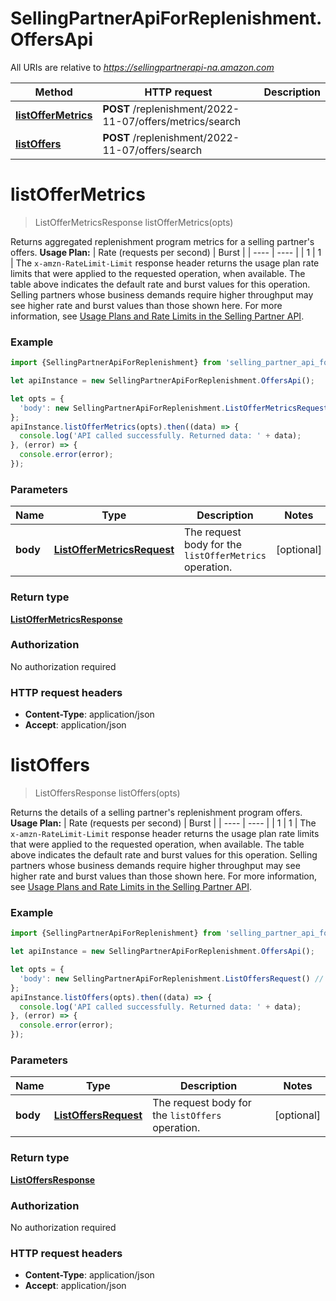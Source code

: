 # SellingPartnerApiForReplenishment.OffersApi

All URIs are relative to *https://sellingpartnerapi-na.amazon.com*

Method | HTTP request | Description
------------- | ------------- | -------------
[**listOfferMetrics**](OffersApi.md#listOfferMetrics) | **POST** /replenishment/2022-11-07/offers/metrics/search | 
[**listOffers**](OffersApi.md#listOffers) | **POST** /replenishment/2022-11-07/offers/search | 


<a name="listOfferMetrics"></a>
# **listOfferMetrics**
> ListOfferMetricsResponse listOfferMetrics(opts)



Returns aggregated replenishment program metrics for a selling partner's offers.  **Usage Plan:**  | Rate (requests per second) | Burst | | ---- | ---- | | 1 | 1 |  The `x-amzn-RateLimit-Limit` response header returns the usage plan rate limits that were applied to the requested operation, when available. The table above indicates the default rate and burst values for this operation. Selling partners whose business demands require higher throughput may see higher rate and burst values than those shown here. For more information, see [Usage Plans and Rate Limits in the Selling Partner API](https://developer-docs.amazon.com/sp-api/docs/usage-plans-and-rate-limits-in-the-sp-api).

### Example
```javascript
import {SellingPartnerApiForReplenishment} from 'selling_partner_api_for_replenishment';

let apiInstance = new SellingPartnerApiForReplenishment.OffersApi();

let opts = { 
  'body': new SellingPartnerApiForReplenishment.ListOfferMetricsRequest() // ListOfferMetricsRequest | The request body for the `listOfferMetrics` operation.
};
apiInstance.listOfferMetrics(opts).then((data) => {
  console.log('API called successfully. Returned data: ' + data);
}, (error) => {
  console.error(error);
});

```

### Parameters

Name | Type | Description  | Notes
------------- | ------------- | ------------- | -------------
 **body** | [**ListOfferMetricsRequest**](ListOfferMetricsRequest.md)| The request body for the `listOfferMetrics` operation. | [optional] 

### Return type

[**ListOfferMetricsResponse**](ListOfferMetricsResponse.md)

### Authorization

No authorization required

### HTTP request headers

 - **Content-Type**: application/json
 - **Accept**: application/json

<a name="listOffers"></a>
# **listOffers**
> ListOffersResponse listOffers(opts)



Returns the details of a selling partner's replenishment program offers.  **Usage Plan:**  | Rate (requests per second) | Burst | | ---- | ---- | | 1 | 1 |  The `x-amzn-RateLimit-Limit` response header returns the usage plan rate limits that were applied to the requested operation, when available. The table above indicates the default rate and burst values for this operation. Selling partners whose business demands require higher throughput may see higher rate and burst values than those shown here. For more information, see [Usage Plans and Rate Limits in the Selling Partner API](https://developer-docs.amazon.com/sp-api/docs/usage-plans-and-rate-limits-in-the-sp-api).

### Example
```javascript
import {SellingPartnerApiForReplenishment} from 'selling_partner_api_for_replenishment';

let apiInstance = new SellingPartnerApiForReplenishment.OffersApi();

let opts = { 
  'body': new SellingPartnerApiForReplenishment.ListOffersRequest() // ListOffersRequest | The request body for the `listOffers` operation.
};
apiInstance.listOffers(opts).then((data) => {
  console.log('API called successfully. Returned data: ' + data);
}, (error) => {
  console.error(error);
});

```

### Parameters

Name | Type | Description  | Notes
------------- | ------------- | ------------- | -------------
 **body** | [**ListOffersRequest**](ListOffersRequest.md)| The request body for the `listOffers` operation. | [optional] 

### Return type

[**ListOffersResponse**](ListOffersResponse.md)

### Authorization

No authorization required

### HTTP request headers

 - **Content-Type**: application/json
 - **Accept**: application/json

